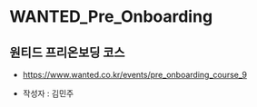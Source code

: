 # WANTED_Pre_Onboarding
## 원티드 프리온보딩 코스
- https://www.wanted.co.kr/events/pre_onboarding_course_9

- 작성자 : 김민주

